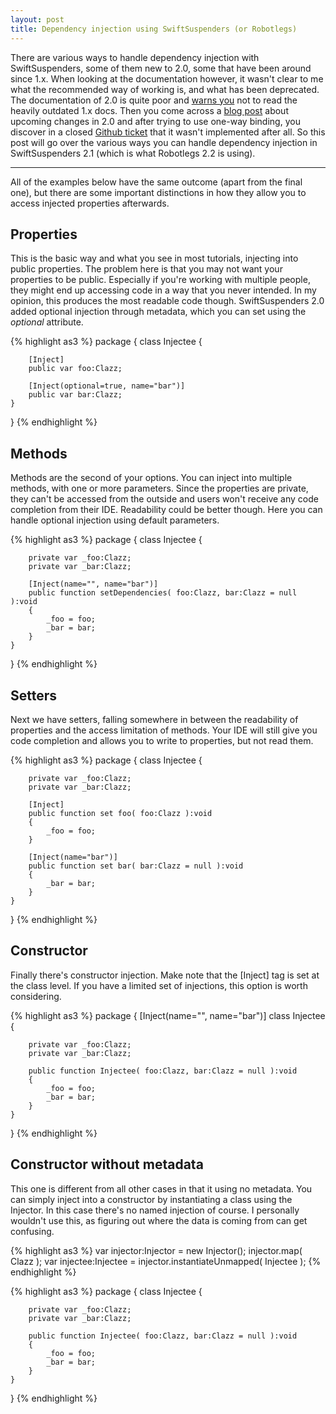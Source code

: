```yaml
---
layout: post
title: Dependency injection using SwiftSuspenders (or Robotlegs)
---
```


There are various ways to handle dependency injection with SwiftSuspenders, some of them new to 2.0, some that have been around since 1.x. When looking at the documentation however, it wasn't clear to me what the recommended way of working is, and what has been deprecated. The documentation of 2.0 is quite poor and [warns you](https://github.com/robotlegs/swiftsuspenders/blob/master/README.md) not to read the heavily outdated 1.x docs. Then you come across a [blog post](http://tillschneidereit.net/2011/02/05/swiftsuspenders-1-6-a-tale-of-small-changes-and-big-plans/) about upcoming changes in 2.0 and after trying to use one-way binding, you discover in a closed [Github ticket](https://github.com/tschneidereit/SwiftSuspenders/issues/44) that it wasn't implemented after all. So this post will go over the various ways you can handle dependency injection in SwiftSuspenders 2.1 (which is what Robotlegs 2.2 is using).

----

All of the examples below have the same outcome (apart from the final one), but there are some important distinctions in how they allow you to access injected properties afterwards.

## Properties

This is the basic way and what you see in most tutorials, injecting into public properties. The problem here is that you may not want your properties to be public. Especially if you're working with multiple people, they might end up accessing code in a way that you never intended. In my opinion, this produces the most readable code though.
SwiftSuspenders 2.0 added optional injection through metadata, which you can set using the *optional* attribute.

{% highlight as3 %}
package {
	class Injectee {

		[Inject]
		public var foo:Clazz;

		[Inject(optional=true, name="bar")]
		public var bar:Clazz;
	}
}
{% endhighlight %}


## Methods

Methods are the second of your options. You can inject into multiple methods, with one or more parameters. Since the properties are private, they can't be accessed from the outside and users won't receive any code completion from their IDE. Readability could be better though.
Here you can handle optional injection using default parameters.

{% highlight as3 %}
package {
	class Injectee {

		private var _foo:Clazz;
		private var _bar:Clazz;

		[Inject(name="", name="bar")]
		public function setDependencies( foo:Clazz, bar:Clazz = null ):void
		{
			_foo = foo;
			_bar = bar;
		}
	}
}
{% endhighlight %}

## Setters

Next we have setters, falling somewhere in between the readability of properties and the access limitation of methods. Your IDE will still give you code completion and allows you to write to properties, but not read them.

{% highlight as3 %}
package {
	class Injectee {

		private var _foo:Clazz;
		private var _bar:Clazz;

		[Inject]
		public function set foo( foo:Clazz ):void
		{
			_foo = foo;
		}

		[Inject(name="bar")]
		public function set bar( bar:Clazz = null ):void
		{
			_bar = bar;
		}
	}
}
{% endhighlight %}

## Constructor

Finally there's constructor injection. Make note that the [Inject] tag is set at the class level. If you have a limited set of injections, this option is worth considering.

{% highlight as3 %}
package {
	[Inject(name="", name="bar")]
	class Injectee {

		private var _foo:Clazz;
		private var _bar:Clazz;

		public function Injectee( foo:Clazz, bar:Clazz = null ):void
		{
			_foo = foo;
			_bar = bar;
		}
	}
}
{% endhighlight %}

## Constructor without metadata

This one is different from all other cases in that it using no metadata. You can simply inject into a constructor by instantiating a class using the Injector. In this case there's no named injection of course. I personally wouldn't use this, as figuring out where the data is coming from can get confusing.

{% highlight as3 %}
var injector:Injector = new Injector();
injector.map( Clazz );
var injectee:Injectee = injector.instantiateUnmapped( Injectee );
{% endhighlight %}

{% highlight as3 %}
package {
	class Injectee {

		private var _foo:Clazz;
		private var _bar:Clazz;

		public function Injectee( foo:Clazz, bar:Clazz = null ):void
		{
			_foo = foo;
			_bar = bar;
		}
	}
}
{% endhighlight %}